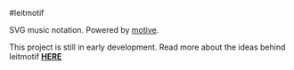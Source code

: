 #leitmotif

SVG music notation. Powered by [motive](https://github.com/jshanley/motivejs).

This project is still in early development. Read more about the ideas behind leitmotif [**HERE**](https://github.com/jshanley/leitmotif/blob/master/src/README.md)
